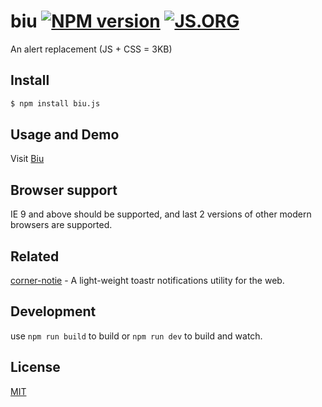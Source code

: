 # biu [![NPM version](https://img.shields.io/npm/v/biu.js.svg?style=flat-square)](https://npmjs.com/package/biu.js)  [![JS.ORG](https://img.shields.io/badge/js.org-biu-ffb400.svg?style=flat-square)](http://biu.js.org)

An alert replacement (JS + CSS = 3KB)

## Install

```bash
$ npm install biu.js
```

## Usage and Demo

Visit [Biu](http://biu.js.org)

## Browser support

IE 9 and above should be supported, and last 2 versions of other modern browsers are supported.

## Related

[corner-notie](https://github.com/egoist/corner-notie) - A light-weight toastr notifications utility for the web.

## Development

use `npm run build` to build or `npm run dev` to build and watch.

## License

[MIT](/LICENSE)

